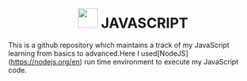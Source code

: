 
<h1 align='center' > <img  src="https://upload.wikimedia.org/wikipedia/commons/9/99/Unofficial_JavaScript_logo_2.svg" width="40" height="40">  JAVASCRIPT  </h1>

 This is a github repository which maintains a track of my JavaScript learning from basics to advanced.Here I used[NodeJS] (https://nodejs.org/en) run time environment to execute my JavaScript code.

